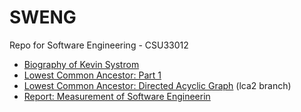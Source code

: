 # SWENG
Repo for Software Engineering - CSU33012

+ [Biography of Kevin Systrom](https://github.com/rvailnaveed/SWENG/blob/master/Biography/Biography.pdf)
+ [Lowest Common Ancestor: Part 1](https://github.com/rvailnaveed/SWENG/tree/master/lca)
+ [Lowest Common Ancestor: Directed Acyclic Graph](https://github.com/rvailnaveed/SWENG/tree/lca2/lca) (lca2 branch)
+ [Report: Measurement of Software Engineerin](https://github.com/rvailnaveed/SWENG/blob/master/Report%20-%20Measurement%20of%20Software%20Engineering/MEASURING%20SOFTWARE%20ENGINEERING.pdf)
